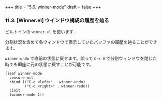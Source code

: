 +++
title = "5.6. winner-mode"
draft = false
+++

### 11.3. [Winner.el] ウインドウ構成の履歴を辿る

ビルトインの `winner.el` を使います．

分割状況を含めて各ウィンドウで表示していたバッファの履歴を辿ることができます。

`winner-undo` で直前の状態に戻せます。誤って `C-x 0` で分割ウィンドウを閉じた時でも即座に元の状態に戻すことが可能です。

```elisp
(leaf winner-mode
  :ensure nil
  :bind (("C-c <left>" . winner-undo)
         ("C-c <right>" . winner-redo))
  :init
  (winner-mode 1))
```
